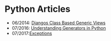 # Python Articles

- 06/2014: [Djangos Class Based Generic Views](python/djangos_class_based_generic_views/djangos_class_based_generic_views.md)
- 07/2016: [Understanding Generators in Python](python/generators/python_generators.md)
- 07/2017:[Exceptions](python/python_exceptions/python_exceptions.md)
